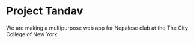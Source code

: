 # Project Tandav

We are making a multipurpose web app for Nepalese club at the The City College of New York.
